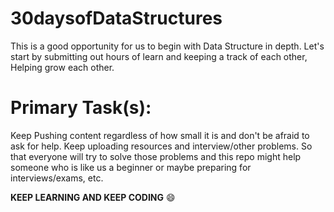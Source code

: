 # 30daysofDataStructures
This is a good opportunity for us to begin with Data Structure in depth.
Let's start by submitting out hours of learn and keeping a track of each other,
Helping grow each other.
<br>

# Primary Task(s): 
Keep Pushing content regardless of how small it is and don't be afraid to ask for help. 
Keep uploading resources and interview/other problems.
So that everyone will try to solve those problems and this repo might help someone who is like us a beginner
or maybe preparing for interviews/exams, etc.

**KEEP LEARNING AND KEEP CODING** :smile:
